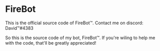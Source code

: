 # FireBot
This is the official source code of FireBot™. Contact me on discord: David™#4383

So this is the source code of my bot, FireBot™. If you're wiling to help me with the code, that'll be greatly appreciated!
